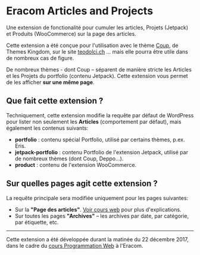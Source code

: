 # Eracom Articles and Projects

Une extension de fonctionalité pour cumuler les articles, Projets (Jetpack) et Produits (WooCommerce) sur la page des articles.

Cette extension a été conçue pour l'utilisation avec le thème [Coup](https://themeskingdom.com/wordpress-themes/coup-architects-blog-portfolio-theme/), de Themes Kingdom, sur le site [teodolci.ch](http://teodolci.ch/) ... mais elle pourra être utile dans de nombreux cas de figure.

De nombreux thèmes - dont Coup – séparent de manière stricte les Articles et les Projets du portfolio (contenu Jetpack). Cette extension vous permet de les afficher **sur une même page**.

## Que fait cette extension ?

Techniquement, cette extension modifie la requête par défaut de WordPress pour lister non seulement les **Articles** (comportement par défaut), mais également les contenus suivants:

- **portfolio** : contenu spécial Portfolio, utilisé par certains thèmes, p.ex. Eris.
- **jetpack-portfolio** : contenu Portfolio de l'extension Jetpack, utilisé par de nombreux thèmes (dont Coup, Deppo...).
- **product** : contenu de l'extension WooCommerce.

## Sur quelles pages agit cette extension ?

La requête principale sera modifiée uniquement pour les pages suivantes:

- Sur la **"Page des articles"**. [Voir cours web](https://cours-web.ch/wp/structure#page-daccueil-statique--page-des-articles) pour plus d'explications.
- Sur toutes les pages **"Archives"** – les archives par date, par catégorie, par étiquette, etc.

***

Cette extension a été développée durant la matinée du 22 décembre 2017, dans le cadre du [cours Programmation Web](https://cours-web.ch/) à l'Eracom.